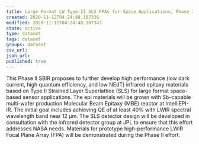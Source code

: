 ```yaml
---
title: Large Format LW Type-II SLS FPAs for Space Applications, Phase II
created: 2020-11-12T04:24:48.107336
modified: 2020-11-12T04:24:48.107343
state: active
type: dataset
tags: dataset
groups: dataset
csv_url: 
json_url: 
published: true
---
```

This Phase II SBIR proposes to further develop high performance (low dark current, high quantum efficiency, and low NEdT) infrared epitaxy materials based on Type II Strained Layer Superlattice (SLS) for large format space-based sensor applications. The epi materials will be grown with Sb-capable multi-wafer production Molecular Beam Epitaxy (MBE) reactor at IntelliEPI-IR. The initial goal includes achieving QE of at least 40% with LWIR spectral wavelength band near 12 µm.  The SLS detector design will be developed in consultation with the infrared detector group at JPL to ensure that this effort addresses NASA needs. Materials for prototype high-performance LWIR Focal Plane Array (FPA) will be demonstrated during the Phase II effort.
